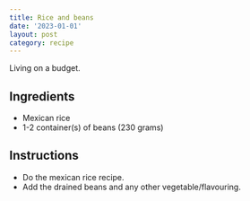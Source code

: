 ```yaml
---
title: Rice and beans
date: '2023-01-01'
layout: post
category: recipe
---
```


Living on a budget.

## Ingredients

* Mexican rice
* 1-2 container(s) of beans (230 grams)

## Instructions

* Do the mexican rice recipe.
* Add the drained beans and any other vegetable/flavouring.
